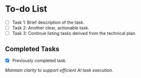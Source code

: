 # To-do List

- [ ] Task 1: Brief description of the task.
- [ ] Task 2: Another clear, actionable task.
- [ ] Task 3: Continue listing tasks derived from the technical plan.

## Completed Tasks
- [X] Previously completed task.

*Maintain clarity to support efficient AI task execution.*
